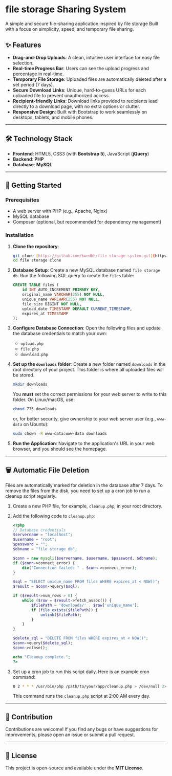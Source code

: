 # file storage  Sharing System

A simple and secure file-sharing application inspired by file storage  Built with a focus on simplicity, speed, and temporary file sharing.

## ✨ Features

-   **Drag-and-Drop Uploads**: A clean, intuitive user interface for easy file selection.
-   **Real-time Progress Bar**: Users can see the upload progress and percentage in real-time.
-   **Temporary File Storage**: Uploaded files are automatically deleted after a set period (7 days).
-   **Secure Download Links**: Unique, hard-to-guess URLs for each uploaded file to prevent unauthorized access.
-   **Recipient-friendly Links**: Download links provided to recipients lead directly to a download page, with no extra options or clutter.
-   **Responsive Design**: Built with Bootstrap to work seamlessly on desktops, tablets, and mobile phones.

---

## 🛠️ Technology Stack

-   **Frontend**: HTML5, CSS3 (with **Bootstrap 5**), JavaScript (**jQuery**)
-   **Backend**: **PHP**
-   **Database**: **MySQL**

---

## 🚀 Getting Started

### Prerequisites

-   A web server with PHP (e.g., Apache, Nginx)
-   MySQL database
-   Composer (optional, but recommended for dependency management)

### Installation

1.  **Clone the repository**:
    ```bash
    git clone [https://github.com/kwedbh/file-storage-system.git](https://github.com/kwedbh/file-storage-system.git)
    cd file storage clone
    ```

2.  **Database Setup**:
    Create a new MySQL database named `file storage db`. Run the following SQL query to create the `files` table:

    ```sql
    CREATE TABLE files (
        id INT AUTO_INCREMENT PRIMARY KEY,
        original_name VARCHAR(255) NOT NULL,
        unique_name VARCHAR(255) NOT NULL,
        file_size BIGINT NOT NULL,
        upload_date TIMESTAMP DEFAULT CURRENT_TIMESTAMP,
        expires_at TIMESTAMP
    );
    ```

3.  **Configure Database Connection**:
    Open the following files and update the database credentials to match your own:
    -   `upload.php`
    -   `file.php`
    -   `download.php`

4.  **Set up the `downloads` folder**:
    Create a new folder named `downloads` in the root directory of your project. This folder is where all uploaded files will be stored.
    ```bash
    mkdir downloads
    ```
    You **must** set the correct permissions for your web server to write to this folder. On Linux/macOS, use:
    ```bash
    chmod 775 downloads
    ```
    or, for better security, give ownership to your web server user (e.g., `www-data` on Ubuntu):
    ```bash
    sudo chown -R www-data:www-data downloads
    ```

5.  **Run the Application**:
    Navigate to the application's URL in your web browser, and you should see the homepage.

---

## 🗑️ Automatic File Deletion

Files are automatically marked for deletion in the database after 7 days. To remove the files from the disk, you need to set up a cron job to run a cleanup script regularly.

1.  Create a new PHP file, for example, `cleanup.php`, in your root directory.

2.  Add the following code to `cleanup.php`:
    ```php
    <?php
    // Database credentials
    $servername = "localhost";
    $username = "root";
    $password = "";
    $dbname = "file storage db";

    $conn = new mysqli($servername, $username, $password, $dbname);
    if ($conn->connect_error) {
        die("Connection failed: " . $conn->connect_error);
    }

    $sql = "SELECT unique_name FROM files WHERE expires_at < NOW()";
    $result = $conn->query($sql);

    if ($result->num_rows > 0) {
        while ($row = $result->fetch_assoc()) {
            $filePath = 'downloads/' . $row['unique_name'];
            if (file_exists($filePath)) {
                unlink($filePath);
            }
        }
    }

    $delete_sql = "DELETE FROM files WHERE expires_at < NOW()";
    $conn->query($delete_sql);
    $conn->close();

    echo "Cleanup complete.";
    ?> 
    ```

3.  Set up a cron job to run this script daily. Here is an example cron command:
    ```bash
    0 2 * * * /usr/bin/php /path/to/your/app/cleanup.php > /dev/null 2>&1
    ```
    This command runs the `cleanup.php` script at 2:00 AM every day.

---

## 🤝 Contribution

Contributions are welcome! If you find any bugs or have suggestions for improvements, please open an issue or submit a pull request.

---

## 📜 License

This project is open-source and available under the **MIT License**.
